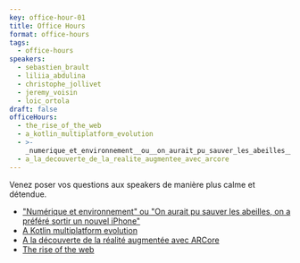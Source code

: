 ```yaml
---
key: office-hour-01
title: Office Hours
format: office-hours
tags:
  - office-hours
speakers:
  - sebastien_brault
  - liliia_abdulina
  - christophe_jollivet
  - jeremy_voisin
  - loic_ortola
draft: false
officeHours:
  - the_rise_of_the_web
  - a_kotlin_multiplatform_evolution
  - >-
    _numerique_et_environnement__ou__on_aurait_pu_sauver_les_abeilles__on_a_prefere_sortir_un_nouvel_iphone_
  - a_la_decouverte_de_la_realite_augmentee_avec_arcore
---
```

Venez poser vos questions aux speakers de manière plus calme et détendue.

* ["Numérique et environnement" ou "On aurait pu sauver les abeilles, on a préféré sortir un nouvel iPhone"](../_numerique_et_environnement__ou__on_aurait_pu_sauver_les_abeilles__on_a_prefere_sortir_un_nouvel_iphone_)
* [A Kotlin multiplatform evolution](../a_kotlin_multiplatform_evolution)
* [A la découverte de la réalité augmentée avec ARCore](../a_la_decouverte_de_la_realite_augmentee_avec_arcore)
* [The rise of the web](../the_rise_of_the_web)